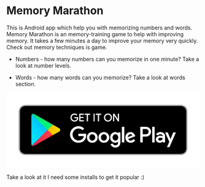 # Memory Marathon
This is Android app which help you with memorizing numbers and words.
Memory Marathon is an memory-training game to help with improving memory. It takes a few minutes a day to improve your memory very quickly. Check out memory techniques is game.

- Numbers - how many numbers can you memorize in one minute? Take a look at number levels.

- Words - how many words can you memorize? Take a look at words section.
<a href="https://play.google.com/store/apps/details?id=jimmy.gg.memoryapp">
<img src="https://github.com/GGJirka/Memory-Marathon/raw/master/app/src/main/assets/google-play-badge.png" alt="alt tag" style="max-width:100%;">
</a>


Take a look at it I need some installs to get it popular :)
